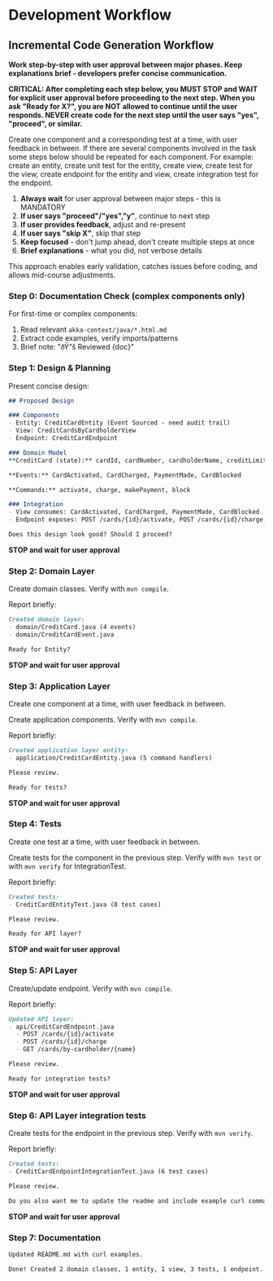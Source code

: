 # Development Workflow

## Incremental Code Generation Workflow

**Work step-by-step with user approval between major phases. Keep explanations brief - developers prefer concise communication.**

**CRITICAL: After completing each step below, you MUST STOP and WAIT for explicit user approval before proceeding to the next step. When you ask "Ready for X?", you are NOT allowed to continue until the user responds. NEVER create code for the next step until the user says "yes", "proceed", or similar.**

Create one component and a corresponding test at a time, with user feedback in between. If there are several components involved in the task some steps below should be repeated for each component. For example: create an entity, create unit test for the entity, create view, create test for the view, create endpoint for the entity and view, create integration test for the endpoint.

1. **Always wait** for user approval between major steps - this is MANDATORY
2. **If user says "proceed"/"yes","y"**, continue to next step
3. **If user provides feedback**, adjust and re-present
4. **If user says "skip X"**, skip that step
5. **Keep focused** - don't jump ahead, don't create multiple steps at once
6. **Brief explanations** - what you did, not verbose details

This approach enables early validation, catches issues before coding, and allows mid-course adjustments.

### Step 0: Documentation Check (complex components only)

For first-time or complex components:
1. Read relevant `akka-context/java/*.html.md`
2. Extract code examples, verify imports/patterns
3. Brief note: "ðŸ“š Reviewed {doc}"

### Step 1: Design & Planning

Present concise design:
```markdown
## Proposed Design

### Components
- Entity: CreditCardEntity (Event Sourced - need audit trail)
- View: CreditCardsByCardholderView
- Endpoint: CreditCardEndpoint

### Domain Model
**CreditCard (state):** cardId, cardNumber, cardholderName, creditLimit, currentBalance, active

**Events:** CardActivated, CardCharged, PaymentMade, CardBlocked

**Commands:** activate, charge, makePayment, block

### Integration
- View consumes: CardActivated, CardCharged, PaymentMade, CardBlocked
- Endpoint exposes: POST /cards/{id}/activate, POST /cards/{id}/charge, GET /cards/by-cardholder/{name}

Does this design look good? Should I proceed?
```

**STOP and wait for user approval**

### Step 2: Domain Layer

Create domain classes. Verify with `mvn compile`.

Report briefly:
```markdown
Created domain layer:
- domain/CreditCard.java (4 events)
- domain/CreditCardEvent.java

Ready for Entity?
```

**STOP and wait for user approval**

### Step 3: Application Layer

Create one component at a time, with user feedback in between.

Create application components. Verify with `mvn compile`.

Report briefly:
```markdown
Created application layer entity:
- application/CreditCardEntity.java (5 command handlers)

Please review.

Ready for tests?
```

**STOP and wait for user approval**

### Step 4: Tests

Create one test at a time, with user feedback in between.

Create tests for the component in the previous step. Verify with `mvn test` or with `mvn verify` for IntegrationTest.

Report briefly:
```markdown
Created tests:
- CreditCardEntityTest.java (8 test cases)

Please review.

Ready for API layer?
```

**STOP and wait for user approval**

### Step 5: API Layer

Create/update endpoint. Verify with `mvn compile`.

Report briefly:
```markdown
Updated API layer:
- api/CreditCardEndpoint.java
  - POST /cards/{id}/activate
  - POST /cards/{id}/charge
  - GET /cards/by-cardholder/{name}

Please review.

Ready for integration tests?
```

**STOP and wait for user approval**

### Step 6: API Layer integration tests

Create tests for the endpoint in the previous step. Verify with `mvn verify`.

Report briefly:
```markdown
Created tests:
- CreditCardEndpointIntegrationTest.java (6 test cases)

Please review.

Do you also want me to update the readme and include example curl commands of the endpoint?
```

**STOP and wait for user approval**

### Step 7: Documentation

```markdown
Updated README.md with curl examples.

Done! Created 2 domain classes, 1 entity, 1 view, 3 tests, 1 endpoint.
```
